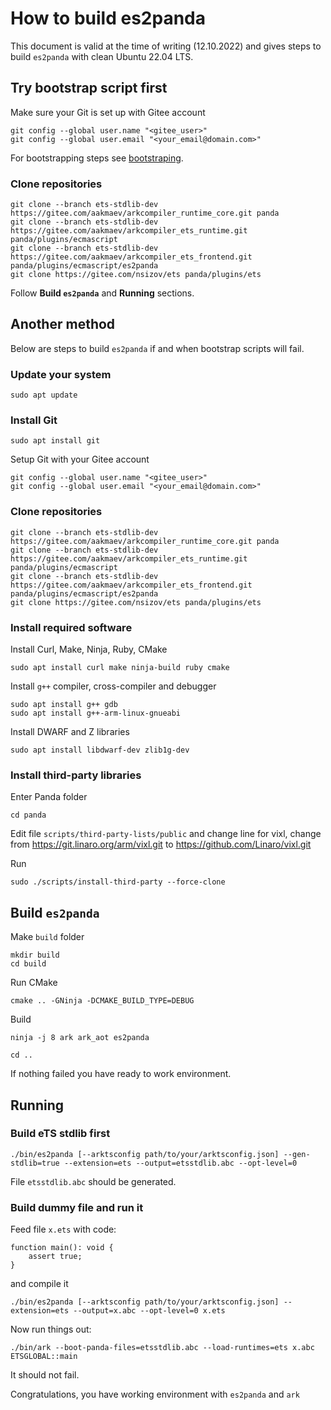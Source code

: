 # How to build es2panda

This document is valid at the time of writing (12.10.2022) and gives steps to build `es2panda` with clean Ubuntu 22.04 LTS.

## Try bootstrap script first

Make sure your Git is set up with Gitee account

```
git config --global user.name "<gitee_user>"
git config --global user.email "<your_email@domain.com>"
```

For bootstrapping steps see [bootstraping](https://gitee.com/openharmony-sig/arkcompiler_runtime_core/blob/master/README.md#bootstrapping).

### Clone repositories

```
git clone --branch ets-stdlib-dev https://gitee.com/aakmaev/arkcompiler_runtime_core.git panda
git clone --branch ets-stdlib-dev https://gitee.com/aakmaev/arkcompiler_ets_runtime.git panda/plugins/ecmascript
git clone --branch ets-stdlib-dev https://gitee.com/aakmaev/arkcompiler_ets_frontend.git panda/plugins/ecmascript/es2panda
git clone https://gitee.com/nsizov/ets panda/plugins/ets
```

Follow **Build `es2panda`** and **Running** sections.

## Another method

Below are steps to build `es2panda` if and when bootstrap scripts will fail.

### Update your system

```
sudo apt update
```

### Install Git

```
sudo apt install git
```

Setup Git with your Gitee account

```
git config --global user.name "<gitee_user>"
git config --global user.email "<your_email@domain.com>"
```

### Clone repositories

```
git clone --branch ets-stdlib-dev https://gitee.com/aakmaev/arkcompiler_runtime_core.git panda
git clone --branch ets-stdlib-dev https://gitee.com/aakmaev/arkcompiler_ets_runtime.git panda/plugins/ecmascript
git clone --branch ets-stdlib-dev https://gitee.com/aakmaev/arkcompiler_ets_frontend.git panda/plugins/ecmascript/es2panda
git clone https://gitee.com/nsizov/ets panda/plugins/ets
```

### Install required software

Install Curl, Make, Ninja, Ruby, CMake

```
sudo apt install curl make ninja-build ruby cmake
```

Install `g++` compiler, cross-compiler and debugger

```
sudo apt install g++ gdb
sudo apt install g++-arm-linux-gnueabi
```

Install DWARF and Z libraries

```
sudo apt install libdwarf-dev zlib1g-dev
```

### Install third-party libraries

Enter Panda folder
```
cd panda
```

Edit file `scripts/third-party-lists/public` and change line for vixl, change from https://git.linaro.org/arm/vixl.git to https://github.com/Linaro/vixl.git

Run

```
sudo ./scripts/install-third-party --force-clone
```

## Build `es2panda`

Make `build` folder

```
mkdir build
cd build
```

Run CMake

```
cmake .. -GNinja -DCMAKE_BUILD_TYPE=DEBUG
```

Build

```
ninja -j 8 ark ark_aot es2panda

cd ..
```

If nothing failed you have ready to work environment.

## Running

### Build eTS stdlib first

```
./bin/es2panda [--arktsconfig path/to/your/arktsconfig.json] --gen-stdlib=true --extension=ets --output=etsstdlib.abc --opt-level=0
```

File `etsstdlib.abc` should be generated.

### Build dummy file and run it

Feed file `x.ets` with code:

```
function main(): void {
	assert true;
}
```
and compile it

```
./bin/es2panda [--arktsconfig path/to/your/arktsconfig.json] --extension=ets --output=x.abc --opt-level=0 x.ets
```

Now run things out:

```
./bin/ark --boot-panda-files=etsstdlib.abc --load-runtimes=ets x.abc ETSGLOBAL::main
```
It should not fail.

Congratulations, you have working environment with `es2panda` and `ark`
